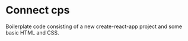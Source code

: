 # Connect cps

Boilerplate code consisting of a new create-react-app project and some basic HTML and CSS.
